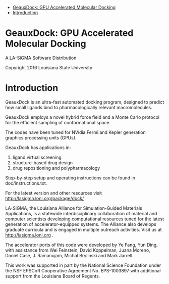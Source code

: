 - [GeauxDock: GPU Accelerated Molecular Docking](#sec-1)
- [Introduction](#sec-2)

# GeauxDock: GPU Accelerated Molecular Docking<a id="orgheadline1"></a>

A LA-SiGMA Software Distribution

Copyright 2016 Louisiana State University

# Introduction<a id="orgheadline2"></a>

GeauxDock is an ultra-fast automated docking program, designed to predict
how small ligands bind to pharmacologically relevant macromolecules.

GeauxDock employs a novel hybrid force field and a Monte Carlo protocol for 
the efficient sampling of conformational space.

The codes have been tuned for NVidia Fermi and Kepler generation graphics 
processing units (GPUs).

GeauxDock has applications in:

1.  ligand virtual screening
2.  structure-based drug design
3.  drug repositioning and polypharmacology

Step-by-step setup and operating instructions can be found in 
doc/instructions.txt.

For the latest version and other resources visit
<http://lasigma.loni.org/package/dock/>

LA-SiGMA, the Louisiana Alliance for Simulation-Guided Materials
Applications, is a statewide interdisciplinary collaboration of
material and computer scientists developing computational resources
tuned for the latest generation of accelerator-equipped systems. The
Alliance also develops graduate curricula and is engaged in multiple
outreach activities. Visit us at <http://lasigma.loni.org> .

The accelerator ports of this code were developed by Ye Fang, Yun Ding,
with assistance from Wei Feinstein, David Koppelman, Juana Moreno,
Daniel Case, J. Ramanujam, Michal Brylinski and Mark Jarrell.

This work was supported in part by the National Science Foundation
under the NSF EPSCoR Cooperative Agreement No. EPS-1003897 with
additional support from the Louisiana Board of Regents.
